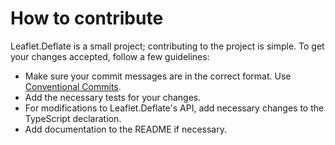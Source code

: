 # How to contribute

Leaflet.Deflate is a small project; contributing to the project is simple. To get your changes accepted, follow a few guidelines:

- Make sure your commit messages are in the correct format. Use [Conventional Commits](https://www.conventionalcommits.org/). 
- Add the necessary tests for your changes.
- For modifications to Leaflet.Deflate's API, add necessary changes to the TypeScript declaration. 
- Add documentation to the README if necessary.
